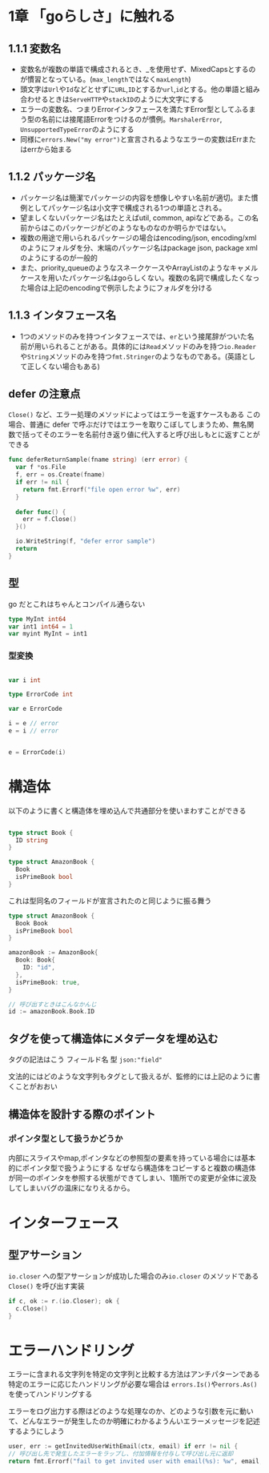 # 1章 「goらしさ」に触れる
## 1.1.1 変数名
- 変数名が複数の単語で構成されるとき、_を使用せず、MixedCapsとするのが慣習となっている。(`max_length`ではなく`maxLength`) 
- 頭文字は`Url`や`Id`などとせずに`URL`,`ID`とするか`url`,`id`とする。他の単語と組み合わせるときは`ServeHTTP`や`stackID`のように大文字にする
- エラーの変数名、つまりErrorインタフェースを満たすError型としてふるまう型の名前には接尾語Errorをつけるのが慣例。`MarshalerError`, `UnsupportedTypeError`のようにする
- 同様に`errors.New("my error")`と宣言されるようなエラーの変数はErrまたはerrから始まる

## 1.1.2 パッケージ名
- パッケージ名は簡潔でパッケージの内容を想像しやすい名前が適切。また慣例としてパッケージ名は小文字で構成される1つの単語とされる。
- 望ましくないパッケージ名はたとえばutil, common, apiなどである。この名前からはこのパッケージがどのようなものなのか明らかではない。
- 複数の用途で用いられるパッケージの場合はencoding/json, encoding/xmlのようにフォルダを分、末端のパッケージ名はpackage json, package xml のようにするのが一般的
- また、priority_queueのようなスネークケースやArrayListのようなキャメルケースを用いたパッケージ名はgoらしくない。複数の名詞で構成したくなった場合は上記のencodingで例示したようにフォルダを分ける

## 1.1.3 インタフェース名
- 1つのメソッドのみを持つインタフェースでは、`er`という接尾辞がついた名前が用いられることがある。具体的には`Read`メソッドのみを持つ`io.Reader`や`String`メソッドのみを持つ`fmt.Stringer`のようなものである。(英語として正しくない場合もある)

## defer の注意点
`Close()` など、エラー処理のメソッドによってはエラーを返すケースもある
この場合、普通に defer で呼ぶだけではエラーを取りこぼしてしまうため、無名関数で括ってそのエラーを名前付き返り値に代入すると呼び出しもとに返すことができる

```go
func deferReturnSample(fname string) (err error) {
  var f *os.File
  f, err = os.Create(fname)
  if err != nil {
    return fmt.Errorf("file open error %w", err)
  }
  
  defer func() {
    err = f.Close()
  }()

  io.WriteString(f, "defer error sample")
  return
}
```

## 型
go だとこれはちゃんとコンパイル通らない

```go
type MyInt int64
var int1 int64 = 1
var myint MyInt = int1
```

### 型変換
```go

var i int

type ErrorCode int

var e ErrorCode

i = e // error
e = i // error


e = ErrorCode(i)
```

# 構造体
以下のように書くと構造体を埋め込んで共通部分を使いまわすことができる
```go

type struct Book {
  ID string
}

type struct AmazonBook {
  Book
  isPrimeBook bool
}
```

これは型同名のフィールドが宣言されたのと同じように振る舞う

```go
type struct AmazonBook {
  Book Book
  isPrimeBook bool
}

amazonBook := AmazonBook{
  Book: Book{
    ID: "id",
  },
  isPrimeBook: true,
}

// 呼び出すときはこんなかんじ
id := amazonBook.Book.ID
```

## タグを使って構造体にメタデータを埋め込む
タグの記法はこう
フィールド名 型 `json:"field"`

文法的にはどのような文字列もタグとして扱えるが、監修的には上記のように書くことがおおい

## 構造体を設計する際のポイント
###  ポインタ型として扱うかどうか
内部にスライスやmap,ポインタなどの参照型の要素を持っている場合には基本的にポインタ型で扱うようにする
なぜなら構造体をコピーすると複数の構造体が同一のポインタを参照する状態ができてしまい、1箇所での変更が全体に波及してしまいバグの温床になりえるから。

# インターフェース
## 型アサーション

`io.closer` への型アサーションが成功した場合のみ`io.closer` のメソッドである `Close()` を呼び出す実装

```go
if c, ok := r.(io.Closer); ok {
  c.Close()
}
```

# エラーハンドリング
エラーに含まれる文字列を特定の文字列と比較する方法はアンチパターンである
特定のエラーに応じたハンドリングが必要な場合は `errors.Is()`や`errors.As()` を使ってハンドリングする


エラーをログ出力する際はどのような処理なのか、どのような引数を元に動いて、どんなエラーが発生したのか明確にわかるようんいエラーメッセージを記述するようにしよう
```go
user, err := getInvitedUserWithEmail(ctx, email) if err != nil {
// 呼び出し先で発生したエラーをラップし、付加情報を付与して呼び出し元に返却
return fmt.Errorf("fail to get invited user with email(%s): %w", email, err) }
```
